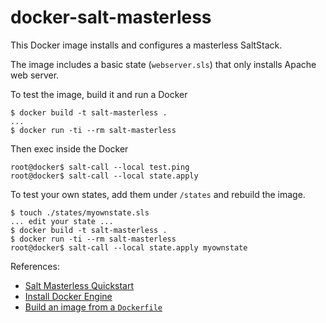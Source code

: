 # docker-salt-masterless

This Docker image installs and configures a masterless SaltStack.

The image includes a basic state (`webserver.sls`) that only installs Apache
web server.

To test the image, build it and run a Docker

    $ docker build -t salt-masterless .
    ...
    $ docker run -ti --rm salt-masterless

Then exec inside the Docker

    root@docker$ salt-call --local test.ping
    root@docker$ salt-call --local state.apply

To test your own states, add them under `/states` and rebuild the image.

    $ touch ./states/myownstate.sls
    ... edit your state ...
    $ docker build -t salt-masterless .
    $ docker run -ti --rm salt-masterless
    root@docker$ salt-call --local state.apply myownstate

References:

* [Salt Masterless Quickstart](https://docs.saltstack.com/en/latest/topics/tutorials/quickstart.html)
* [Install Docker Engine](https://docs.docker.com/engine/installation)
* [Build an image from a `Dockerfile`](https://docs.docker.com/engine/userguide/containers/dockerimages/#building-an-image-from-a-dockerfile)

